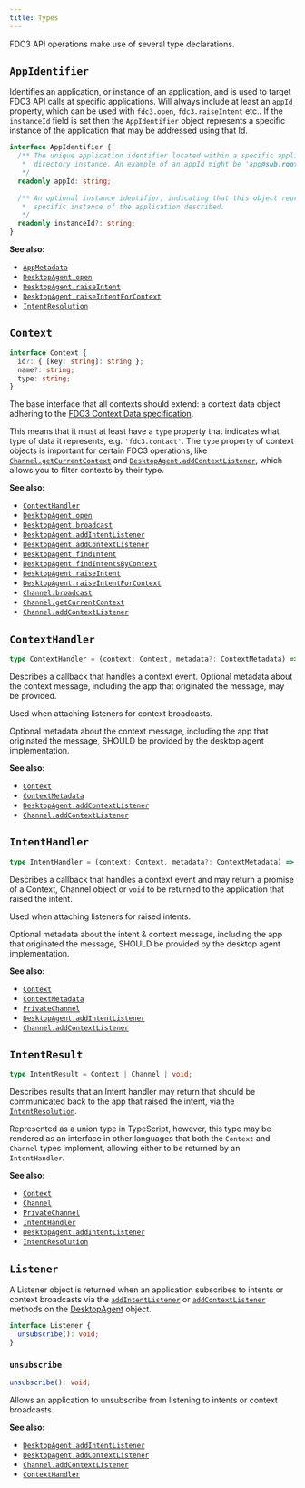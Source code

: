 ```yaml
---
title: Types
---
```


FDC3 API operations make use of several type declarations.

## `AppIdentifier`

Identifies an application, or instance of an application, and is used to target FDC3 API calls at specific applications.
Will always include at least an `appId` property, which can be used with `fdc3.open`, `fdc3.raiseIntent` etc..
If the `instanceId` field is set then the `AppIdentifier` object represents a specific instance of the application that may be addressed using that Id.

```ts
interface AppIdentifier {
  /** The unique application identifier located within a specific application
   *  directory instance. An example of an appId might be 'app@sub.root'.
   */
  readonly appId: string;
  
  /** An optional instance identifier, indicating that this object represents a
   *  specific instance of the application described.
   */
  readonly instanceId?: string;
}
```

**See also:**

- [`AppMetadata`](Metadata#appmetadata)
- [`DesktopAgent.open`](DesktopAgent#open)
- [`DesktopAgent.raiseIntent`](DesktopAgent#raiseintent)
- [`DesktopAgent.raiseIntentForContext`](DesktopAgent#raiseintentforcontext)
- [`IntentResolution`](Metadata#intentresolution)

## `Context`

```typescript
interface Context {
  id?: { [key: string]: string };
  name?: string;
  type: string;
}
```

The base interface that all contexts should extend: a context data object adhering to the [FDC3 Context Data specification](../../context/spec).

This means that it must at least have a `type` property that indicates what type of data it represents, e.g. `'fdc3.contact'`. The `type` property of context objects is important for certain FDC3 operations, like [`Channel.getCurrentContext`](Channel#getCurrentContext) and [`DesktopAgent.addContextListener`](DesktopAgent#addContextListener), which allows you to filter contexts by their type.

**See also:**

- [`ContextHandler`](#contexthandler)
- [`DesktopAgent.open`](DesktopAgent#open)
- [`DesktopAgent.broadcast`](DesktopAgent#broadcast)
- [`DesktopAgent.addIntentListener`](DesktopAgent#addintentlistener)
- [`DesktopAgent.addContextListener`](DesktopAgent#addcontextlistener)
- [`DesktopAgent.findIntent`](DesktopAgent#findintent)
- [`DesktopAgent.findIntentsByContext`](DesktopAgent#findintentsbycontext)
- [`DesktopAgent.raiseIntent`](DesktopAgent#raiseintent)
- [`DesktopAgent.raiseIntentForContext`](DesktopAgent#raiseintentforcontext)
- [`Channel.broadcast`](Channel#broadcast)
- [`Channel.getCurrentContext`](Channel#getcurrentcontext)
- [`Channel.addContextListener`](Channel#addcontextlistener)

## `ContextHandler`

```typescript
type ContextHandler = (context: Context, metadata?: ContextMetadata) => void;
```

Describes a callback that handles a context event. Optional metadata about the context message, including the app that originated the message, may be provided.

Used when attaching listeners for context broadcasts.

Optional metadata about the context message, including the app that originated the message, SHOULD be provided by the desktop agent implementation.

**See also:**

- [`Context`](#context)
- [`ContextMetadata`](Metadata#contextmetadata)
- [`DesktopAgent.addContextListener`](DesktopAgent#addcontextlistener)
- [`Channel.addContextListener`](Channel#addcontextlistener)

## `IntentHandler`

```typescript
type IntentHandler = (context: Context, metadata?: ContextMetadata) => Promise<IntentResult> | void;
```

Describes a callback that handles a context event and may return a promise of a Context, Channel object or `void` to be returned to the application that raised the intent.

Used when attaching listeners for raised intents.

Optional metadata about the intent & context message, including the app that originated the message, SHOULD be provided by the desktop agent implementation.

**See also:**

- [`Context`](#context)
- [`ContextMetadata`](Metadata#contextmetadata)
- [`PrivateChannel`](PrivateChannel)
- [`DesktopAgent.addIntentListener`](DesktopAgent#addintentlistener)
- [`Channel.addContextListener`](Channel#addcontextlistener)

## `IntentResult`

```typescript
type IntentResult = Context | Channel | void;
```

Describes results that an Intent handler may return that should be communicated back to the app that raised the intent, via the [`IntentResolution`](Metadata#intentresolution).

Represented as a union type in TypeScript, however, this type may be rendered as an interface in other languages that both the `Context` and `Channel` types implement, allowing either to be returned by an `IntentHandler`.

**See also:**

- [`Context`](#context)
- [`Channel`](Channel)
- [`PrivateChannel`](PrivateChannel)
- [`IntentHandler`](#intenthandler)
- [`DesktopAgent.addIntentListener`](DesktopAgent#addintentlistener)
- [`IntentResolution`](Metadata#intentresolution)

## `Listener`

A Listener object is returned when an application subscribes to intents or context broadcasts via the [`addIntentListener`](DesktopAgent#addintentlistener) or [`addContextListener`](DesktopAgent#addcontextlistener) methods on the [DesktopAgent](DesktopAgent) object.

```typescript
interface Listener {
  unsubscribe(): void;
}
```

### `unsubscribe`

```ts
unsubscribe(): void;
```

Allows an application to unsubscribe from listening to intents or context broadcasts.

**See also:**

- [`DesktopAgent.addIntentListener`](DesktopAgent#addintentlistener)
- [`DesktopAgent.addContextListener`](DesktopAgent#addcontextlistener)
- [`Channel.addContextListener`](Channel#addcontextlistener)
- [`ContextHandler`](Types#contexthandler)
